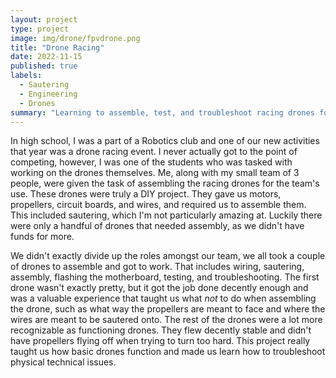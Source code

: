 ```yaml
---
layout: project
type: project
image: img/drone/fpvdrone.png
title: "Drone Racing"
date: 2022-11-15
published: true
labels:
  - Sautering
  - Engineering
  - Drones
summary: "Learning to assemble, test, and troubleshoot racing drones for a competitive event"
---
```


In high school, I was a part of a Robotics club and one of our new activities that year was a drone racing event. I never actually got to the point of competing, however, I was one of the students who was tasked with working on the drones themselves. Me, along with my small team of 3 people, were given the task of assembling the racing drones for the team's use. These drones were truly a DIY project. They gave us motors, propellers, circuit boards, and wires, and required us to assemble them. This included sautering, which I'm not particularly amazing at. Luckily there were only a handful of drones that needed assembly, as we didn't have funds for more. 

We didn't exactly divide up the roles amongst our team, we all took a couple of drones to assemble and got to work. That includes wiring, sautering, assembly, flashing the motherboard, testing, and troubleshooting. The first drone wasn't exactly pretty, but it got the job done decently enough and was a valuable experience that taught us what *not* to do when assembling the drone, such as what way the propellers are meant to face and where the wires are meant to be sautered onto. The rest of the drones were a lot more recognizable as functioning drones. They flew decently stable and didn't have propellers flying off when trying to turn too hard. This project really taught us how basic drones function and made us learn how to troubleshoot physical technical issues.